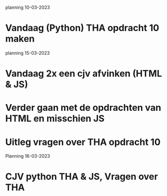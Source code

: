 planning 10-03-2023
# Vandaag (Python) THA opdracht 10 maken 

planning 15-03-2023
# Vandaag 2x een cjv afvinken (HTML & JS)
# Verder gaan met de opdrachten van HTML en misschien JS
# Uitleg vragen over THA opdracht 10

Planning 16-03-2023
# CJV python THA & JS, Vragen over THA 
